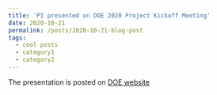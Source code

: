 ```yaml
---
title: 'PI presented on DOE 2020 Project Kickoff Meeting'
date: 2020-10-21
permalink: /posts/2020-10-21-blog-post
tags:
  - cool posts
  - category1
  - category2
---
```


The presentation is posted on [DOE website](https://?)
